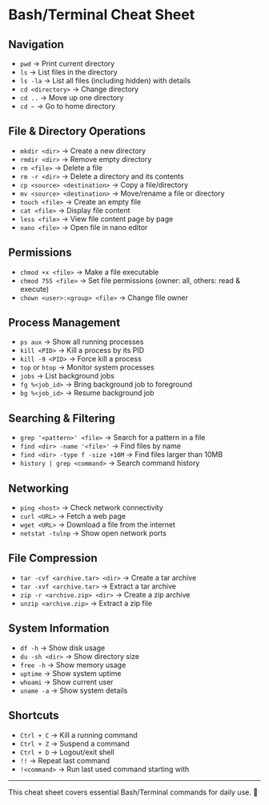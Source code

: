 # Bash/Terminal Cheat Sheet

## Navigation
- `pwd` → Print current directory
- `ls` → List files in the directory
- `ls -la` → List all files (including hidden) with details
- `cd <directory>` → Change directory
- `cd ..` → Move up one directory
- `cd ~` → Go to home directory

## File & Directory Operations
- `mkdir <dir>` → Create a new directory
- `rmdir <dir>` → Remove empty directory
- `rm <file>` → Delete a file
- `rm -r <dir>` → Delete a directory and its contents
- `cp <source> <destination>` → Copy a file/directory
- `mv <source> <destination>` → Move/rename a file or directory
- `touch <file>` → Create an empty file
- `cat <file>` → Display file content
- `less <file>` → View file content page by page
- `nano <file>` → Open file in nano editor

## Permissions
- `chmod +x <file>` → Make a file executable
- `chmod 755 <file>` → Set file permissions (owner: all, others: read & execute)
- `chown <user>:<group> <file>` → Change file owner

## Process Management
- `ps aux` → Show all running processes
- `kill <PID>` → Kill a process by its PID
- `kill -9 <PID>` → Force kill a process
- `top` or `htop` → Monitor system processes
- `jobs` → List background jobs
- `fg %<job_id>` → Bring background job to foreground
- `bg %<job_id>` → Resume background job

## Searching & Filtering
- `grep '<pattern>' <file>` → Search for a pattern in a file
- `find <dir> -name '<file>'` → Find files by name
- `find <dir> -type f -size +10M` → Find files larger than 10MB
- `history | grep <command>` → Search command history

## Networking
- `ping <host>` → Check network connectivity
- `curl <URL>` → Fetch a web page
- `wget <URL>` → Download a file from the internet
- `netstat -tulnp` → Show open network ports

## File Compression
- `tar -cvf <archive.tar> <dir>` → Create a tar archive
- `tar -xvf <archive.tar>` → Extract a tar archive
- `zip -r <archive.zip> <dir>` → Create a zip archive
- `unzip <archive.zip>` → Extract a zip file

## System Information
- `df -h` → Show disk usage
- `du -sh <dir>` → Show directory size
- `free -h` → Show memory usage
- `uptime` → Show system uptime
- `whoami` → Show current user
- `uname -a` → Show system details

## Shortcuts
- `Ctrl + C` → Kill a running command
- `Ctrl + Z` → Suspend a command
- `Ctrl + D` → Logout/exit shell
- `!!` → Repeat last command
- `!<command>` → Run last used command starting with <command>

---
This cheat sheet covers essential Bash/Terminal commands for daily use. 🚀